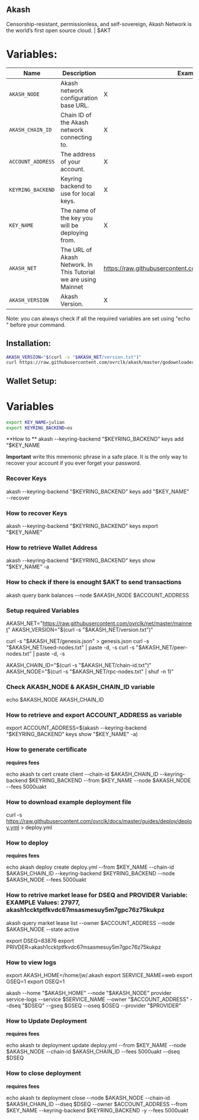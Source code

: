 ## Akash
Censorship-resistant, permissionless, and self-sovereign, Akash Network is the world’s first open source cloud. | $AKT


# Variables:
|Name|Description|Example|Docs|
|---|---|---|---|
|`AKASH_NODE`| Akash network configuration base URL. | X | See [Documentation]().|
|`AKASH_CHAIN_ID`| Chain ID of the Akash network connecting to. | X | See [Documentation](https://docs.akash.network/guides/version).|
|`ACCOUNT_ADDRESS`| The address of your account. | X | See [Documentation](https://docs.akash.network/guides/wallet).|
|`KEYRING_BACKEND`| Keyring backend to use for local keys. | X | See [Documentation](https://docs.akash.network/guides/wallet)|
|`KEY_NAME` | The name of the key you will be deploying from. | X | See [Documentation](https://docs.akash.network/guides/wallet) if you haven't yet setup a key|
|`AKASH_NET`| The URL of Akash Network. In This Tutorial we are using Mainnet | https://raw.githubusercontent.com/ovrclk/net/master/mainnet | See [Documentation](https://docs.akash.network/guides/version#RPC-Node).|
|`AKASH_VERSION`| Akash Version. | X | See [Documentation](https://docs.akash.network/guides/version)|

Note: you can always check if all the required variables are set using "echo " before your command.


## Installation:

```bash
AKASH_VERSION="$(curl -s "$AKASH_NET/version.txt")"
curl https://raw.githubusercontent.com/ovrclk/akash/master/godownloader.sh | sh -s -- "$AKASH_VERSION"
```

## Wallet Setup:
# Variables
```bash
export KEY_NAME=julian
export KEYRING_BACKEND=os
```

**How to **
akash --keyring-backend "$KEYRING_BACKEND" keys add "$KEY_NAME

**Important** write this mnemonic phrase in a safe place. It is the only way to recover your account if you ever forget your password.

### Recover Keys
akash --keyring-backend "$KEYRING_BACKEND" keys add "$KEY_NAME" --recover

### How to recover Keys
akash --keyring-backend "$KEYRING_BACKEND" keys export "$KEY_NAME"

### How to retrieve Wallet Address
akash --keyring-backend "$KEYRING_BACKEND" keys show "$KEY_NAME" -a

### How to check if there is enought $AKT to send transactions
akash query bank balances --node $AKASH_NODE $ACCOUNT_ADDRESS


### Setup required Variables
AKASH_NET="https://raw.githubusercontent.com/ovrclk/net/master/mainnet"
AKASH_VERSION="$(curl -s "$AKASH_NET/version.txt")"

curl -s "$AKASH_NET/genesis.json" > genesis.json 
curl -s "$AKASH_NET/seed-nodes.txt" | paste -d, -s
curl -s "$AKASH_NET/peer-nodes.txt" | paste -d, -s

AKASH_CHAIN_ID="$(curl -s "$AKASH_NET/chain-id.txt")"
AKASH_NODE="$(curl -s "$AKASH_NET/rpc-nodes.txt" | shuf -n 1)"

### Check AKASH_NODE & AKASH_CHAIN_ID variable
echo $AKASH_NODE AKASH_CHAIN_ID


### How to retrieve and export ACCOUNT_ADDRESS as variable
export ACCOUNT_ADDRESS=$(akash --keyring-backend "$KEYRING_BACKEND" keys show "$KEY_NAME" -a)


### How to generate certificate
****requires fees****

echo akash tx cert create client --chain-id $AKASH_CHAIN_ID --keyring-backend $KEYRING_BACKEND --from $KEY_NAME --node $AKASH_NODE --fees 5000uakt


### How to download example deployment file
curl -s https://raw.githubusercontent.com/ovrclk/docs/master/guides/deploy/deploy.yml > deploy.yml


### How to deploy
****requires fees****

echo akash deploy create deploy.yml --from $KEY_NAME --chain-id $AKASH_CHAIN_ID --keyring-backend $KEYRING_BACKEND --node $AKASH_NODE --fees 5000uakt


### How to retrive market lease for DSEQ and PROVIDER Variable: EXAMPLE Values: 27977, akash1ccktptfkvdc67msasmesuy5m7gpc76z75kukpz
akash query market lease list --owner $ACCOUNT_ADDRESS --node $AKASH_NODE --state active

export DSEQ=83876
export PRIVDER=akash1ccktptfkvdc67msasmesuy5m7gpc76z75kukpz


### How to view logs
export AKASH_HOME=/home/jw/.akash
export SERVICE_NAME=web 
export GSEQ=1
export OSEQ=1

akash --home "$AKASH_HOME" --node "$AKASH_NODE" provider service-logs --service $SERVICE_NAME --owner "$ACCOUNT_ADDRESS" --dseq "$DSEQ" --gseq $GSEQ --oseq $OSEQ --provider "$PROVIDER"


### How to Update Deployment
****requires fees****

echo akash tx deployment update deploy.yml --from $KEY_NAME --node $AKASH_NODE --chain-id $AKASH_CHAIN_ID --fees 5000uakt --dseq $DSEQ


### How to close deployment
****requires fees****

echo akash tx deployment close --node $AKASH_NODE --chain-id $AKASH_CHAIN_ID --dseq $DSEQ  --owner $ACCOUNT_ADDRESS --from $KEY_NAME --keyring-backend $KEYRING_BACKEND -y --fees 5000uakt


